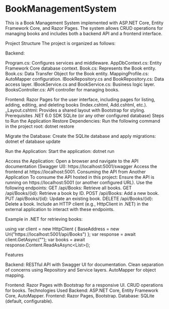 # BookManagementSystem

This is a Book Management System implemented with ASP.NET Core, Entity Framework Core, and Razor Pages. The system allows CRUD operations for managing books and includes both a backend API and a frontend interface.

Project Structure
The project is organized as follows:

Backend:

Program.cs: Configures services and middleware.
AppDbContext.cs: Entity Framework Core database context.
Book.cs: Represents the Book entity.
Book.cs: Data Transfer Object for the Book entity.
MappingProfile.cs: AutoMapper configuration.
IBookRepository.cs and BookRepository.cs: Data access layer.
IBookService.cs and BookService.cs: Business logic layer.
BooksController.cs: API controller for managing books.

Frontend:
Razor Pages for the user interface, including pages for listing, adding, editing, and deleting books (Index.cshtml, Add.cshtml, etc.).
_Layout.cshtml: Provides a shared layout with Bootstrap for styling.
Prerequisites
.NET 6.0 SDK
SQLite (or any other configured database)
Steps to Run the Application
Restore Dependencies: Run the following command in the project root:
dotnet restore

Migrate the Database: Create the SQLite database and apply migrations:
dotnet ef database update

Run the Application: Start the application:
dotnet run

Access the Application:
Open a browser and navigate to the API documentation (Swagger UI): https://localhost:5001/swagger
Access the frontend at https://localhost:5001.
Consuming the API from Another Application
To consume the API hosted in this project:
Ensure the API is running on https://localhost:5001 (or another configured URL).
Use the following endpoints:
GET /api/Books: Retrieve all books.
GET /api/Books/{id}: Retrieve a book by ID.
POST /api/Books: Add a new book.
PUT /api/Books/{id}: Update an existing book.
DELETE /api/Books/{id}: Delete a book.
Include an HTTP client (e.g., HttpClient in .NET) in the external application to interact with these endpoints.

Example in .NET for retrieving books:


using var client = new HttpClient { BaseAddress = new Uri("https://localhost:5001/api/Books") };
var response = await client.GetAsync("");
var books = await response.Content.ReadAsAsync<List<BookDto>>();

Features

Backend:
RESTful API with Swagger UI for documentation.
Clean separation of concerns using Repository and Service layers.
AutoMapper for object mapping.

Frontend:
Razor Pages with Bootstrap for a responsive UI.
CRUD operations for books.
Technologies Used
Backend: ASP.NET Core, Entity Framework Core, AutoMapper.
Frontend: Razor Pages, Bootstrap.
Database: SQLite (default, configurable).
